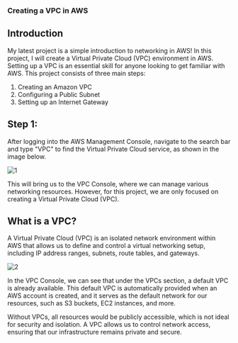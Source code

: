 ### Creating a VPC in AWS

## Introduction
My latest project is a simple introduction to networking in AWS! In this project, I will create a Virtual Private Cloud (VPC) environment in AWS. Setting up a VPC is an essential skill for anyone looking to get familiar with AWS. This project consists of three main steps:

  1. Creating an Amazon VPC
  2. Configuring a Public Subnet
  3. Setting up an Internet Gateway

## Step 1:
After logging into the AWS Management Console, navigate to the search bar and type "VPC" to find the Virtual Private Cloud service, as shown in the image below.

![1](https://github.com/user-attachments/assets/8426e101-4948-4f1b-b336-9977cc231b63)

This will bring us to the VPC Console, where we can manage various networking resources. However, for this project, we are only focused on creating a Virtual Private Cloud (VPC).

## What is a VPC?
A Virtual Private Cloud (VPC) is an isolated network environment within AWS that allows us to define and control a virtual networking setup, including IP address ranges, subnets, route tables, and gateways.

![2](https://github.com/user-attachments/assets/2d77c9fe-044e-4a1c-8d42-cc2648b662b5)

In the VPC Console, we can see that under the VPCs section, a default VPC is already available. This default VPC is automatically provided when an AWS account is created, and it serves as the default network for our resources, such as S3 buckets, EC2 instances, and more.

Without VPCs, all resources would be publicly accessible, which is not ideal for security and isolation. A VPC allows us to control network access, ensuring that our infrastructure remains private and secure.
